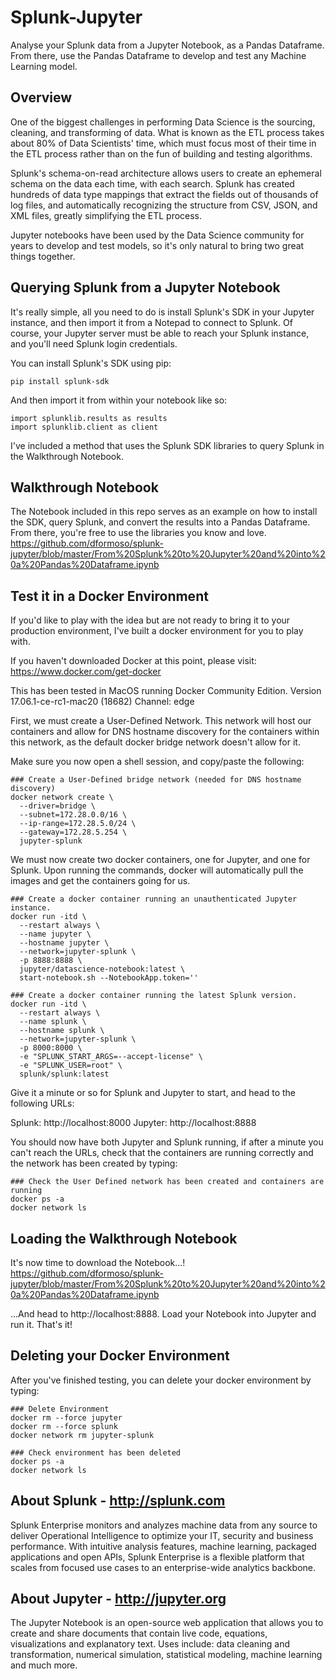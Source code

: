 # Splunk-Jupyter
Analyse your Splunk data from a Jupyter Notebook, as a Pandas Dataframe. From there, use the Pandas Dataframe to develop and test any Machine Learning model.

## Overview
One of the biggest challenges in performing Data Science is the sourcing, cleaning, and transforming of data. What is known as the ETL process takes about 80% of Data Scientists' time, which must focus most of their time in the ETL process rather than on the fun of building and testing algorithms.

Splunk's schema-on-read architecture allows users to create an ephemeral schema on the data each time, with each search. Splunk has created hundreds of data type mappings that extract the fields out of thousands of log files, and automatically recognizing the structure from CSV, JSON, and XML files, greatly simplifying the ETL process.

Jupyter notebooks have been used by the Data Science community for years to develop and test models, so it's only natural to bring two great things together.

## Querying Splunk from a Jupyter Notebook
It's really simple, all you need to do is install Splunk's SDK in your Jupyter instance, and then import it from a Notepad to connect to Splunk. Of course, your Jupyter server must be able to reach your Splunk instance, and you'll need Splunk login credentials.

You can install Splunk's SDK using pip:
```shell 
pip install splunk-sdk 
```

And then import it from within your notebook like so:
```shell 
import splunklib.results as results
import splunklib.client as client 
```

I've included a method that uses the Splunk SDK libraries to query Splunk in the Walkthrough Notebook.

## Walkthrough Notebook
The Notebook included in this repo serves as an example on how to install the SDK, query Splunk, and convert the results into a Pandas Dataframe. From there, you're free to use the libraries you know and love.
https://github.com/dformoso/splunk-jupyter/blob/master/From%20Splunk%20to%20Jupyter%20and%20into%20a%20Pandas%20Dataframe.ipynb

## Test it in a Docker Environment
If you'd like to play with the idea but are not ready to bring it to your production environment, I've built a docker environment for you to play with.

If you haven't downloaded Docker at this point, please visit: 
https://www.docker.com/get-docker

This has been tested in MacOS running Docker Community Edition.
Version 17.06.1-ce-rc1-mac20 (18682)
Channel: edge

First, we must create a User-Defined Network. This network will host our containers and allow for DNS hostname discovery for the containers within this network, as the default docker bridge network doesn't allow for it.

Make sure you now open a shell session, and copy/paste the following:

```shell
### Create a User-Defined bridge network (needed for DNS hostname discovery)
docker network create \
  --driver=bridge \
  --subnet=172.28.0.0/16 \
  --ip-range=172.28.5.0/24 \
  --gateway=172.28.5.254 \
  jupyter-splunk
```

We must now create two docker containers, one for Jupyter, and one for Splunk. Upon running the commands, docker will automatically pull the images and get the containers going for us.

```shell
### Create a docker container running an unauthenticated Jupyter instance.
docker run -itd \
  --restart always \
  --name jupyter \
  --hostname jupyter \
  --network=jupyter-splunk \
  -p 8888:8888 \
  jupyter/datascience-notebook:latest \
  start-notebook.sh --NotebookApp.token=''

### Create a docker container running the latest Splunk version.
docker run -itd \
  --restart always \
  --name splunk \
  --hostname splunk \
  --network=jupyter-splunk \
  -p 8000:8000 \
  -e "SPLUNK_START_ARGS=--accept-license" \
  -e "SPLUNK_USER=root" \
  splunk/splunk:latest
```

Give it a minute or so for Splunk and Jupyter to start, and head to the following URLs:

Splunk:  http://localhost:8000
Jupyter: http://localhost:8888

You should now have both Jupyter and Splunk running, if after a minute you can't reach the URLs, check that the containers are running correctly and the network has been created by typing:

```shell
### Check the User Defined network has been created and containers are running
docker ps -a
docker network ls
```

## Loading the Walkthrough Notebook
It's now time to download the Notebook...!
https://github.com/dformoso/splunk-jupyter/blob/master/From%20Splunk%20to%20Jupyter%20and%20into%20a%20Pandas%20Dataframe.ipynb

...And head to http://localhost:8888. Load your Notebook into Jupyter and run it. That's it!

## Deleting your Docker Environment
After you've finished testing, you can delete your docker environment by typing:

```shell
### Delete Environment
docker rm --force jupyter
docker rm --force splunk
docker network rm jupyter-splunk

### Check environment has been deleted
docker ps -a
docker network ls
```

## About Splunk - http://splunk.com
Splunk Enterprise monitors and analyzes machine data from any source to deliver Operational Intelligence to optimize your IT, security and business performance. With intuitive analysis features, machine learning, packaged applications and open APIs, Splunk Enterprise is a flexible platform that scales from focused use cases to an enterprise-wide analytics backbone.

## About Jupyter - http://jupyter.org
The Jupyter Notebook is an open-source web application that allows you to create and share documents that contain live code, equations, visualizations and explanatory text. Uses include: data cleaning and transformation, numerical simulation, statistical modeling, machine learning and much more.
